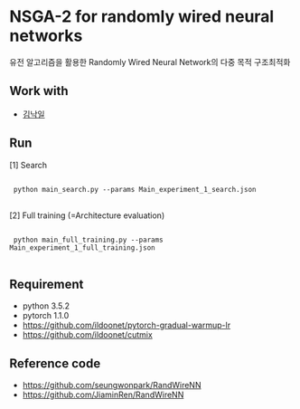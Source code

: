 # NSGA-2 for randomly wired neural networks
유전 알고리즘을 활용한 Randomly Wired Neural Network의 다중 목적 구조최적화


## Work with
- [김낙일](https://github.com/forestnoobie)


## Run
[1] Search
<pre>
<code>
 python main_search.py --params Main_experiment_1_search.json
</code>
</pre>
[2] Full training (=Architecture evaluation)
<pre>
<code>
 python main_full_training.py --params Main_experiment_1_full_training.json
</code>
</pre>


## Requirement
- python 3.5.2
- pytorch 1.1.0
- https://github.com/ildoonet/pytorch-gradual-warmup-lr
- https://github.com/ildoonet/cutmix


## Reference code
- https://github.com/seungwonpark/RandWireNN
- https://github.com/JiaminRen/RandWireNN

